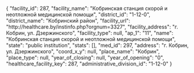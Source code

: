 {
    "facility_id": 287,
    "facility_name": "Кобринская станция скорой и неотложной медицинской помощи",
    "district_id": "1-12-0",
    "district_name": "Кобринский район",
    "facility_url": "http:\/\/healthcare.by\/instinfo.php?orgnum=3327",
    "facility_address": "г. Кобрин, ул. Дзержинского",
    "facility_type": null,
    "ap_1": "11",
    "name": "Кобринская станция скорой и неотложной медицинской помощи",
    "state": "public institution",
    "stats": [],
    "med_id": 297,
    "address": "г. Кобрин, ул. Дзержинского",
    "coord_x_y": null,
    "place_name": "Кобрин",
    "place_type": null,
    "year_of_closing": null,
    "year_of_opening": "0",
    "healthcare_facility_key": 287,
    "administrative_division_id": "1-12-0"
}